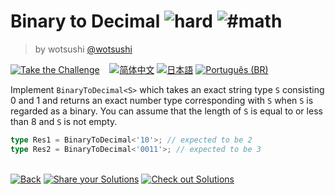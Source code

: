 <!--info-header-start--><h1>Binary to Decimal <img src="https://img.shields.io/badge/-hard-de3d37" alt="hard"/> <img src="https://img.shields.io/badge/-%23math-999" alt="#math"/></h1><blockquote><p>by wotsushi <a href="https://github.com/wotsushi" target="_blank">@wotsushi</a></p></blockquote><p><a href="https://tsch.js.org/6141/play" target="_blank"><img src="https://img.shields.io/badge/-Take%20the%20Challenge-3178c6?logo=typescript&logoColor=white" alt="Take the Challenge"/></a> &nbsp;&nbsp;&nbsp;<a href="./README.zh-CN.md" target="_blank"><img src="https://img.shields.io/badge/-%E7%AE%80%E4%BD%93%E4%B8%AD%E6%96%87-gray" alt="简体中文"/></a>  <a href="./README.ja.md" target="_blank"><img src="https://img.shields.io/badge/-%E6%97%A5%E6%9C%AC%E8%AA%9E-gray" alt="日本語"/></a>  <a href="./README.pt-BR.md" target="_blank"><img src="https://img.shields.io/badge/-Portugu%C3%AAs%20(BR)-gray" alt="Português (BR)"/></a> </p><!--info-header-end-->

Implement `BinaryToDecimal<S>` which takes an exact string type `S` consisting 0 and 1 and returns an exact number type corresponding with `S` when `S` is regarded as a binary.
You can assume that the length of `S` is equal to or less than 8 and `S` is not empty.

```ts
type Res1 = BinaryToDecimal<'10'>; // expected to be 2
type Res2 = BinaryToDecimal<'0011'>; // expected to be 3
```


<!--info-footer-start--><br><a href="../../README.md" target="_blank"><img src="https://img.shields.io/badge/-Back-grey" alt="Back"/></a> <a href="https://tsch.js.org/6141/answer" target="_blank"><img src="https://img.shields.io/badge/-Share%20your%20Solutions-teal" alt="Share your Solutions"/></a> <a href="https://tsch.js.org/6141/solutions" target="_blank"><img src="https://img.shields.io/badge/-Check%20out%20Solutions-de5a77?logo=awesome-lists&logoColor=white" alt="Check out Solutions"/></a> <!--info-footer-end-->